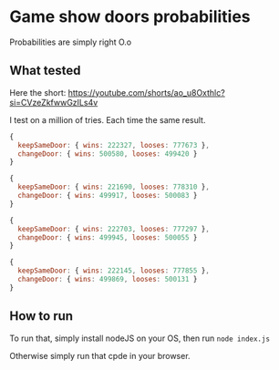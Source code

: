 # Game show doors probabilities

Probabilities are simply right O.o

## What tested

Here the short: https://youtube.com/shorts/ao_u8Oxthlc?si=CVzeZkfwwGzILs4v

I test on a million of tries. Each time the same result.

```javascript
{
  keepSameDoor: { wins: 222327, looses: 777673 },
  changeDoor: { wins: 500580, looses: 499420 }
}

{
  keepSameDoor: { wins: 221690, looses: 778310 },
  changeDoor: { wins: 499917, looses: 500083 }
}

{
  keepSameDoor: { wins: 222703, looses: 777297 },
  changeDoor: { wins: 499945, looses: 500055 }
}

{
  keepSameDoor: { wins: 222145, looses: 777855 },
  changeDoor: { wins: 499869, looses: 500131 }
}
```

## How to run

To run that, simply install nodeJS on your OS, then run `node index.js`

Otherwise simply run that cpde in your browser.